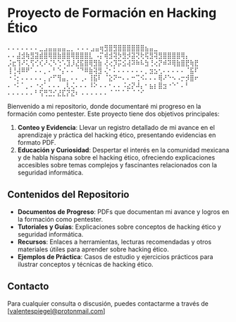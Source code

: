 # Proyecto de Formación en Hacking Ético
⠄⠄⠄⠄⠄⠄⠄⣀⣠⣤⣤⣤⣤⣀⡀
⠄⠄⠄⣠⣤⢶⣻⣿⣻⣿⣿⣿⣿⣿⣿⣦⣤⣀
⠄⠄⣼⣺⢷⣻⣽⣾⣿⢿⣿⣷⣿⣿⢿⣿⣿⣿⣇
⠠⡍⢾⣺⢽⡳⣻⡺⣽⢝⢗⢯⣻⢽⣻⣿⣿⣿⣿⢿⡄
⡨⣖⢹⠜⢅⢫⢊⢎⠜⢌⠣⢑⠡⣹⡸⣜⣯⣿⢿⣻⣷
⢜⢔⡹⡭⣪⢼⠽⠷⠧⣳⢘⢔⡝⠾⠽⢿⣷⣿⣟⢷⣟
⢸⢘⢼⠿⠟⠁⠄⠄⡀⠄⠃⠑⡌⠄⠄⠈⠙⠿⣷⢽⣻
⢌⠂⠅⠄⠄⠄⠄⠄⠄⡀⣲⣢⢂⠄⠄⠄⠄⠄⠈⣯⠏
⠐⠨⡂⠄⠄⠄⠄⠄⡀⡔⠋⢻⣤⡀⠄⠄⢀⠄⢸⣯⠇
⠈⣕⠝⠒⠄⠄⠒⢉⠪⠄⠄⠄⢿⠜⠑⠢⠠⡒⡺⣿⠖
⠄⠐⠅⠁⡀⠄⠐⢔⠁⠄⠄⠄⢀⢇⢌⠄⠄⠄⠸⠕
⠄⠄⠂⠄⠄⠨⣔⡝⠼⡄⠂⣦⡆⣿⣲⠐⠑⠁⠄⠃
⠄⠄⠄⠄⠄⠄⠃⢫⢛⣙⡊⣜⣏⡝⣝⠆
⠄⠄⠄⠄⠄⠄⠈⠈⠁⠁⠁⠈⠈⠊

Bienvenido a mi repositorio, donde documentaré mi progreso en la formación como pentester. Este proyecto tiene dos objetivos principales:

1. **Conteo y Evidencia**: Llevar un registro detallado de mi avance en el aprendizaje y práctica del hacking ético, presentando evidencias en formato PDF.
2. **Educación y Curiosidad**: Despertar el interés en la comunidad mexicana y de habla hispana sobre el hacking ético, ofreciendo explicaciones accesibles sobre temas complejos y fascinantes relacionados con la seguridad informática.

## Contenidos del Repositorio

- **Documentos de Progreso**: PDFs que documentan mi avance y logros en la formación como pentester.
- **Tutoriales y Guías**: Explicaciones sobre conceptos de hacking ético y seguridad informática.
- **Recursos**: Enlaces a herramientas, lecturas recomendadas y otros materiales útiles para aprender sobre hacking ético.
- **Ejemplos de Práctica**: Casos de estudio y ejercicios prácticos para ilustrar conceptos y técnicas de hacking ético.

## Contacto

Para cualquier consulta o discusión, puedes contactarme a través de [valentespiegel@protonmail.com]
